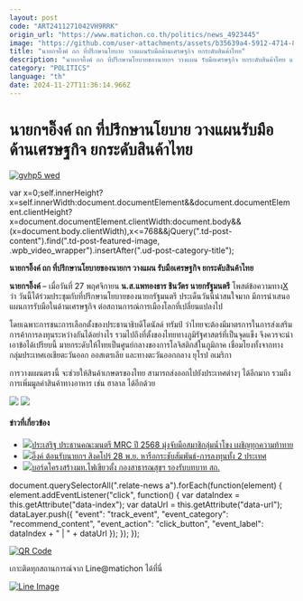 ```yaml
---
layout: post
code: "ART2411271042VH9RRK"
origin_url: "https://www.matichon.co.th/politics/news_4923445"
image: "https://github.com/user-attachments/assets/b35639a4-5912-4714-898a-8c2392cbedde"
title: "นายกฯอิ๊งค์ ถก ที่ปรึกษานโยบาย วางแผนรับมือด้านเศรษฐกิจ ยกระดับสินค้าไทย"
description: "นายกฯอิ๊งค์ ถก ที่ปรึกษานโยบายของนายกฯ วางแผน รับมือเศรษฐกิจ ยกระดับสินค้าไทย แพทองธาร ชินวัตร นายกรัฐมนตรี"
category: "POLITICS"
language: "th"
date: 2024-11-27T11:36:14.966Z
---
```


# นายกฯอิ๊งค์ ถก ที่ปรึกษานโยบาย วางแผนรับมือด้านเศรษฐกิจ ยกระดับสินค้าไทย

[![](https://www.matichon.co.th/wp-content/uploads/2024/11/gvhp5-wed.jpg "gvhp5 wed")](https://www.matichon.co.th/wp-content/uploads/2024/11/gvhp5-wed.jpg)

var x=0;self.innerHeight?x=self.innerWidth:document.documentElement&&document.documentElement.clientHeight?x=document.documentElement.clientWidth:document.body&&(x=document.body.clientWidth),x<=768&&jQuery(".td-post-content").find(".td-post-featured-image, .wpb\_video\_wrapper").insertAfter(".ud-post-category-title");

**นายกฯอิ๊งค์ ถก ที่ปรึกษานโยบายของนายกฯ วางแผน รับมือเศรษฐกิจ ยกระดับสินค้าไทย**

**นายกฯอิ๊งค์** – เมื่อวันที่ 27 พฤศจิกายน **น.ส.แพทองธาร ชินวัตร นายกรัฐมนตรี** โพสต์ข้อความทาง[X](https://x.com/ingshin/status/1861713794562744584) ว่า วันนี้ได้ร่วมประชุมกับที่ปรึกษานโยบายของนายกรัฐมนตรี ประเด็นวันนี้น่าสนใจมาก มีการนำเสนอแผนการรับมือในด้านเศรษฐกิจ ต่อสถานการณ์การเมืองโลกที่เปลี่ยนแปลงไป

โดยเฉพาะการชนะการเลือกตั้งของประธานาธิบดีโดนัลด์ ทรัมป์ ว่าไทยจะต้องมีมาตรการในการส่งเสริมการค้าการลงทุนระหว่างกันได้อย่างไร รวมไปถึงที่ตั้งของไทยทางภูมิรัฐศาสตร์ที่เป็นจุดแข็ง จึงควรจะนำเอาข้อได้เปรียบนี้ มายกระดับให้ไทยเป็นศูนย์กลางของการโลจิสติกส์ในภูมิภาค เชื่อมโยงทั้งจากทางกลุ่มประเทศเอเชียตะวันออก ออสเตรเลีย และทางตะวันออกกลาง ยุโรป อเมริกา

การวางแผนตรงนี้ จะช่วยให้สินค้าเกษตรของไทย สามารถส่งออกไปยังประเทศต่างๆ ได้อีกมาก รวมถึงการเพิ่มมูลค่าสินค้าทางอาหาร เช่น ฮาลาล ได้อีกด้วย

![](https://www.matichon.co.th/wp-content/uploads/2024/11/S__169394189_0.jpg) ![](https://www.matichon.co.th/wp-content/uploads/2024/11/S__169394191_0.jpg)

#### ข่าวที่เกี่ยวข้อง

*   [![](https://www.matichon.co.th/wp-content/uploads/2024/11/9938830E-A696-45AA-AF3A-F372A9514F71-2.jpg)ประเสริฐ ประธานคณะมนตรี MRC ปี 2568 มุ่งจับมือสมาชิกลุ่มน้ำโขง เผชิญทุกความท้าทาย](https://www.matichon.co.th/politics/news_4923549)
*   [![](https://www.matichon.co.th/wp-content/uploads/2024/11/728-343.jpg)อิ๊งค์ ต้อนรับนายกฯ สิงคโปร์ 28 พ.ย. หารือกระชับสัมพันธ์-การลงทุนทั้ง 2 ประเทศ](https://www.matichon.co.th/politics/news_4923499)
*   [![](https://www.matichon.co.th/wp-content/uploads/2024/11/728-341.jpg)บอร์ดโครงสร้างมท.ไฟเขียวตั้ง กองสาธารณสุขฯ รองรับบทบาท สถ.](https://www.matichon.co.th/politics/news_4923456)

document.querySelectorAll(".relate-news a").forEach(function(element) { element.addEventListener("click", function() { var dataIndex = this.getAttribute("data-index"); var dataUrl = this.getAttribute("data-url"); dataLayer.push({ "event": "track\_event", "event\_category": "recommend\_content", "event\_action": "click\_button", "event\_label": dataIndex + " | " + dataUrl }); }); });

[![QR Code](https://www.matichon.co.th/wp-content/uploads/2023/07/wob1371z.jpg)](https://lin.ee/ht0nDxX)

เกาะติดทุกสถานการณ์จาก Line@matichon ได้ที่นี่

[![Line Image](https://www.matichon.co.th/wp-content/uploads/2023/07/th.png)](https://lin.ee/ht0nDxX)